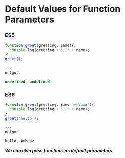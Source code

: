 # Default Values for Function Parameters

### ES5
```javascript
function greet(greeting, name){
  console.log(greeting + ", " + name);
}
greet();

---
output 

undefined, undefined
```

### ES6
```javascript
function greet(greeting, name='Arbaaz'){
  console.log(greeting + ", " + name);
}
greet('hello');

---
output

hello, Arbaaz
```

**_We can also pass functions as default parameters_**
